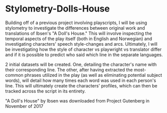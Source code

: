 # Stylometry-Dolls-House

Building off of a previous project involving playscripts, I will be using stylometry to investigate the differences between original work and translations of Ibsen's "A Doll's House." This will involve inspecting the temporal aspects of the play itself (both in English and Norwegian) and investigating characters' speech style-changes and arcs. Ultimately, I will be investigating how the style of character vs playwright vs translator differ and if it is possible to predict who said which line in the separate languages.

2 initial datasets will be created. One, detailing the character's name with their corresponding line. The other, after having extracted the most-common phrases utilized in the play (as well as eliminating potential subject words), will detail how many times each word was used in each person's line. This will ultimately create the characters' profiles, which can then be tracked across the script in its entirety.

"A Doll's House" by Ibsen was downloaded from Project Gutenberg in November of 2017
